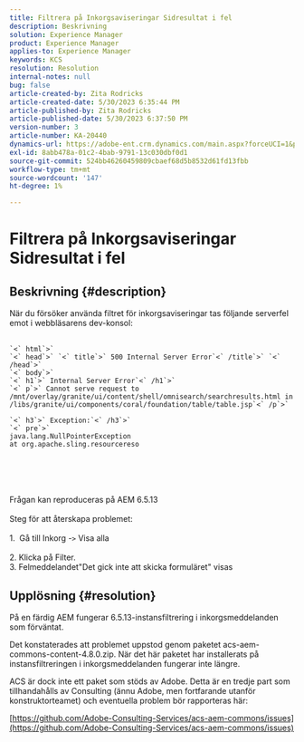 ```yaml
---
title: Filtrera på Inkorgsaviseringar Sidresultat i fel
description: Beskrivning
solution: Experience Manager
product: Experience Manager
applies-to: Experience Manager
keywords: KCS
resolution: Resolution
internal-notes: null
bug: false
article-created-by: Zita Rodricks
article-created-date: 5/30/2023 6:35:44 PM
article-published-by: Zita Rodricks
article-published-date: 5/30/2023 6:37:50 PM
version-number: 3
article-number: KA-20440
dynamics-url: https://adobe-ent.crm.dynamics.com/main.aspx?forceUCI=1&pagetype=entityrecord&etn=knowledgearticle&id=3e0c7fc7-18ff-ed11-8f6e-6045bd0063aa
exl-id: 8abb478a-01c2-4bab-9791-13c030dbf0d1
source-git-commit: 524bb46260459809cbaef68d5b8532d61fd13fbb
workflow-type: tm+mt
source-wordcount: '147'
ht-degree: 1%

---
```


# Filtrera på Inkorgsaviseringar Sidresultat i fel

## Beskrivning {#description}

När du försöker använda filtret för inkorgsaviseringar tas följande serverfel emot i webbläsarens dev-konsol:<br><br>

```
`<` html`>` 
`<` head`>` `<` title`>` 500 Internal Server Error`<` /title`>` `<` /head`>` 
`<` body`>` 
`<` h1`>` Internal Server Error`<` /h1`>` 
`<` p`>` Cannot serve request to /mnt/overlay/granite/ui/content/shell/omnisearch/searchresults.html in /libs/granite/ui/components/coral/foundation/table/table.jsp`<` /p`>` 

`<` h3`>` Exception:`<` /h3`>` 
`<` pre`>` 
java.lang.NullPointerException
at org.apache.sling.resourcereso
```

<br><br> <br><br>Frågan kan reproduceras på AEM 6.5.13<br><br>Steg för att återskapa problemet:<br><br>1.  Gå till Inkorg -`>`  Visa alla<br><br>2. Klicka på Filter. 
<br>3. Felmeddelandet&quot;Det gick inte att skicka formuläret&quot; visas

## Upplösning {#resolution}


På en färdig AEM fungerar 6.5.13-instansfiltrering i inkorgsmeddelanden som förväntat.

Det konstaterades att problemet uppstod genom paketet acs-aem-commons-content-4.8.0.zip. När det här paketet har installerats på instansfiltreringen i inkorgsmeddelanden fungerar inte längre.

ACS är dock inte ett paket som stöds av Adobe. Detta är en tredje part som tillhandahålls av Consulting (ännu Adobe, men fortfarande utanför konstruktorteamet) och eventuella problem bör rapporteras här:



[https://github.com/Adobe-Consulting-Services/acs-aem-commons/issues](https://github.com/Adobe-Consulting-Services/acs-aem-commons/issues)

